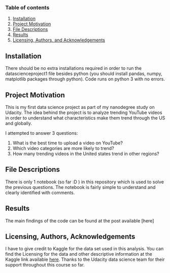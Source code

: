 ### Table of contents

1. [Installation](#installation)
2. [Project Motivation](#motivation)
3. [File Descriptions](#files)
4. [Results](#results)
5. [Licensing, Authors, and Acknowledgements](#licensing)

## Installation <a name="installation"></a>
There should be no extra installations required in order to run the datascienceproject1 file besides python (you should install pandas, numpy, matplotlib packages through python). Code runs on python 3 with no errors.

## Project Motivation<a name="motivation"></a>
This is my first data science project as part of my nanodegree study on Udacity. 
The idea behind the project is to analyze trending YouTube videos in order to understand what characteristics make them trend through the US and globally. 

I attempted to answer 3 questions:
  1) What is the best time to upload a video on YouTube?
  2) Which video categories are more likely to trend?
  3) How many trending videos in the United states trend in other regions?

## File Descriptions <a name="files"></a>
There is only 1 notebook (so far :D ) in this repository which is used to solve the previous questions. The notebook is fairly simple to understand and clearly identified with comments. 

## Results<a name="results"></a>

The main findings of the code can be found at the post available [here] 

## Licensing, Authors, Acknowledgements<a name="licensing"></a>
I have to give credit to Kaggle for the data set used in this analysis. You can find the Licensing for the data and other descriptive information at the Kaggle link available [here](https://www.kaggle.com/datasets/rsrishav/youtube-trending-video-dataset). Thanks to the Udacity data science team for their support throughout this course so far. 
